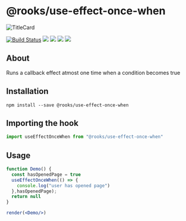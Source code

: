 # @rooks/use-effect-once-when

![TitleCard](https://raw.githubusercontent.com/imbhargav5/rooks/HEAD/packages/effect-once-when/title-card.svg)

[![Build Status](https://travis-ci.org/imbhargav5/rooks.svg?branch=master)](https://travis-ci.org/imbhargav5/rooks) ![](https://img.shields.io/npm/v/@rooks/use-effect-once-when/latest.svg) ![](https://img.shields.io/npm/l/@rooks/use-effect-once-when.svg) ![](https://img.shields.io/bundlephobia/min/@rooks/use-effect-once-when.svg) ![](https://img.shields.io/david/imbhargav5/rooks.svg?path=packages%2Feffect-once-when)



## About
Runs a callback effect atmost one time when a condition becomes true


[//]: # (Main)

## Installation

```
npm install --save @rooks/use-effect-once-when
```

## Importing the hook

```javascript
import useEffectOnceWhen from "@rooks/use-effect-once-when"
```

## Usage

```jsx
function Demo() {
  const hasOpenedPage = true
  useEffectOnceWhen(() => {
    console.log("user has opened page")
  },hasOpenedPage);
  return null
}

render(<Demo/>)
```
